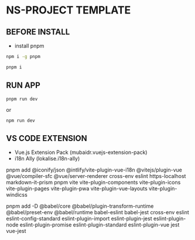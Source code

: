 # NS-PROJECT TEMPLATE

## BEFORE INSTALL
- install pnpm
```sh
npm i -g pnpm

pnpm i
```

## RUN APP
```
pnpm run dev
```
or
```
npm run dev
```

## VS CODE EXTENSION
- Vue.js Extension Pack (mubaidr.vuejs-extension-pack)
- i18n Ally (lokalise.i18n-ally)


pnpm add @iconify/json @intlify/vite-plugin-vue-i18n @vitejs/plugin-vue @vue/compiler-sfc @vue/server-renderer cross-env eslint https-localhost markdown-it-prism pnpm vite vite-plugin-components vite-plugin-icons vite-plugin-pages vite-plugin-pwa vite-plugin-vue-layouts vite-plugin-windicss


pnpm add -D @babel/core @babel/plugin-transform-runtime @babel/preset-env @babel/runtime babel-eslint babel-jest cross-env eslint eslint-config-standard eslint-plugin-import eslint-plugin-jest eslint-plugin-node eslint-plugin-promise eslint-plugin-standard eslint-plugin-vue jest vue-jest
